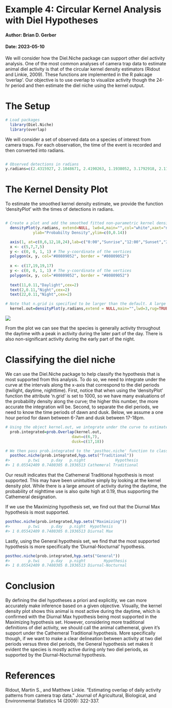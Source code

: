 # Example 4: Circular Kernel Analysis with Diel Hypotheses

#### Author: Brian D. Gerber

#### Date: 2023-05-10

We will consider how the Diel.Niche package can support other diel
activity analysis. One of the most common analyses of camera trap data
to estimate animal diel activity is that of the circular kernel density
estimators (Ridout and Linkie, 2009). These functions are implemented in
the R pakcage ‘overlap’. Our objective is to use overlap to visualize
activity though the 24-hr period and then estimate the diel niche using
the kernel output.

# The Setup

``` r
# Load packages
  library(Diel.Niche)
  library(overlap)
```

We will consider a set of observed data on a species of interest from
camera traps. For each observation, the time of the event is recorded
and then converted into radians.

``` r

# Observed detections in radians
y.radians=c(2.4315927, 2.1048671, 2.4190263, 1.1938052, 3.1792918, 2.1111503, 3.2861059, 3.9269908, 5.1836279, 4.1531855, 4.2223005, 5.3721234, 3.9835395, 3.6191147, 3.3363714, 5.2464597, 2.9719467, 3.4494687, 5.3092916, 3.9332740,  6.0004420, 3.8327430, 2.2179644, 4.1783182, 2.8148670, 2.4755750, 3.9144244, 2.0420352, 0.2513274, 1.5393804, 4.0212386, 3.8201767, 3.8264599, 4.2662828, 3.6316811, 3.5876988, 1.9540706, 3.8453094, 2.9593803, 2.7017697)
```

# The Kernel Density Plot

To estimate the smoothed kernel density estimate, we provide the
function ‘densityPlot’ with the times of detections in radians.

``` r

# Create a plot and add the smoothed fitted non-parametric kernel density estimate
  densityPlot(y.radians, extend=NULL, lwd=4,main="",col="white",xaxt="none",
            ylab="Probabilty Density",ylim=c(0,0.14))

  axis(1, at=c(0,6,12,18,24),lab=c("0:00","Sunrise","12:00","Sunset","24:00"))
  x <- c(5,7,7,5)
  y <- c(0, 0, 1, 1) # The y-coordinate of the vertices
  polygon(x, y, col="#80809052", border = "#80809052")
  
  x <- c(17,19,19,17)
  y <- c(0, 0, 1, 1) # The y-coordinate of the vertices
  polygon(x, y, col="#80809052", border = "#80809052")
  
  text(11,0.11,"Daylight",cex=2)
  text(2,0.11,"Night",cex=2)
  text(22,0.11,"Night",cex=2)

# Note that n.grid is specified to be larger than the default. A large number of density values are needed below when using the 'prob.Overlap' function.  
  kernel.out=densityPlot(y.radians,extend = NULL,main="",lwd=3,rug=TRUE,add=TRUE,n.grid=1000)
```

![](C:\Users\bgerber\GOOGLE~1\GITHUB\DIEL~1.NIC\GITHUB~1\EXAMPL~2/figure-gfm/kernel-1.png)<!-- -->

From the plot we can see that the species is generally activity
throughout the daytime with a peak in activity during the later part of
the day. There is also non-significant activity during the early part of
the night.

# Classifying the diel niche

We can use the Diel.Niche package to help classify the hypothesis that
is most supported from this analysis. To do so, we need to integrate
under the curve at the intervals along the x-axis that correspond to the
diel periods (twilight, daytime, nighttime). First, notice that when
using the ‘densityPlot’ function the attribute ‘n.grid’ is set to 1000,
so we have many evaluations of the probability density along the curve;
the higher this number, the more accurate the integration will be.
Second, to separate the diel periods, we need to know the time periods
of dawn and dusk. Below, we assume a one hour period for dawn between
6-7am and dusk between 17-18pm.

``` r
# Using the object kernel.out, we integrate under the curve to estimate the three probabilities
  prob.integrated=prob.Overlap(kernel.out,
                             dawn=c(6,7),
                             dusk=c(17,18))

# We then pass prob.integrated to the 'posthoc.niche' function to classify the hypothesis that is most supported under the Traditional hypothesis set
  posthoc.niche(prob.integrated,hyp.sets("Traditional"))
#>        p.twi     p.day   p.night             Hypothesis
#> 1 0.05542409 0.7480305 0.1936513 Cathemeral Traditional
```

Our result indicates that the Cathemeral Traditional hypothesis is most
supported. This may have been unintuitive simply by looking at the
kernel density plot. While there is a large amount of activity during
the daytime, the probability of nighttime use is also quite high at
0.19, thus supporting the Cathemeral designation.

If we use the Maximizing hypothesis set, we find out that the Diurnal
Max hypothesis is most supported.

``` r
posthoc.niche(prob.integrated,hyp.sets("Maximizing"))
#>        p.twi     p.day   p.night  Hypothesis
#> 1 0.05542409 0.7480305 0.1936513 Diurnal Max
```

Lastly, using the General hypothesis set, we find that the most
supported hypothesis is more specifically the ‘Diurnal-Nocturnal’
hypothesis.

``` r
posthoc.niche(prob.integrated,hyp.sets("General"))
#>        p.twi     p.day   p.night        Hypothesis
#> 1 0.05542409 0.7480305 0.1936513 Diurnal-Nocturnal
```

# Conclusion

By defining the diel hypotheses a priori and explicitly, we can more
accurately make inference based on a given objective. Visually, the
kernel density plot shows this animal is most active during the daytime,
which is confirmed with the Diurnal Max hypothesis being most supported
in the Maximizing hypothesis set. However, considering more traditional
definitions of diel activity, we should call the animal cathemeral,
given it’s support under the Cathemeral Traditional hypothesis. More
specifically though, if we want to make a clear delineation between
activity at two diel periods versus three diel periods, the General
hypothesis set makes it evident the species is mostly active during only
two diel periods, as supported by the Diurnal-Nocturnal hypothesis.

# References

Ridout, Martin S., and Matthew Linkie. “Estimating overlap of daily
activity patterns from camera trap data.” Journal of Agricultural,
Biological, and Environmental Statistics 14 (2009): 322-337.
